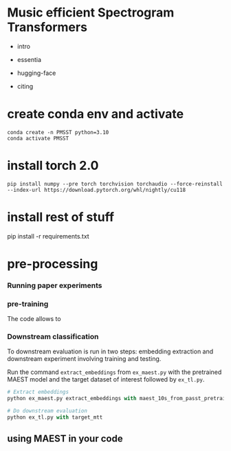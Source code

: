 # Music efficient Spectrogram Transformers

- intro

- essentia

- hugging-face

- citing

# create conda env and activate
    conda create -n PMSST python=3.10
    conda activate PMSST

# install torch 2.0
    pip install numpy --pre torch torchvision torchaudio --force-reinstall --index-url https://download.pytorch.org/whl/nightly/cu118

# install rest of stuff
pip install -r requirements.txt

# pre-processing

### Running paper experiments

### pre-training
The code allows to

### Downstream classification
To downstream evaluation is run in two steps: embedding extraction and downstream experiment
involving training and testing.

Run the command `extract_embeddings` from `ex_maest.py` with the pretrained MAEST model and the
target dataset of interest followed by `ex_tl.py`.

```python
# Extract embeddings
python ex_maest.py extract_embeddings with maest_10s_from_passt_pretrain target_mtt

# Do downstream evaluation
python ex_tl.py with target_mtt
```

## using MAEST in your code
